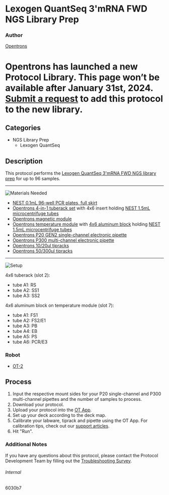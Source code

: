 # Lexogen QuantSeq 3'mRNA FWD NGS Library Prep

### Author
[Opentrons](https://opentrons.com/)


# Opentrons has launched a new Protocol Library. This page won’t be available after January 31st, 2024. [Submit a request](https://docs.google.com/forms/d/e/1FAIpQLSdYYp9QCKow4nn0KlCVsMS3HX0eJ0N9O7-erajKvcpT0lWbSg/viewform) to add this protocol to the new library.

## Categories
* NGS Library Prep
	* Lexogen QuantSeq

## Description
This protocol performs the [Lexogen QuantSeq 3'mRNA FWD NGS library prep](https://s3.amazonaws.com/pf-upload-01/u-4256/0/2019-12-09/0313rnd/015UG009V0251_QuantSeq_Illumina.pdf) for up to 96 samples.

---
![Materials Needed](https://s3.amazonaws.com/opentrons-protocol-library-website/custom-README-images/001-General+Headings/materials.png)

* [NEST 0.1mL 96-well PCR plates, full skirt](https://shop.opentrons.com/collections/verified-labware/products/nest-0-1-ml-96-well-pcr-plate-full-skirt)
* [Opentrons 4-in-1 tuberack set](https://shop.opentrons.com/collections/verified-labware/products/tube-rack-set-1) with 4x6 insert holding [NEST 1.5mL microcentrifuge tubes](https://shop.opentrons.com/collections/verified-consumables/products/nest-microcentrifuge-tubes)
* [Opentrons magnetic module](https://shop.opentrons.com/collections/hardware-modules/products/magdeck)
* [Opentrons temperature module](https://shop.opentrons.com/collections/hardware-modules/products/tempdeck) with [4x6 aluminum block](https://shop.opentrons.com/collections/hardware-modules/products/aluminum-block-set) holding [NEST 1.5mL microcentrifuge tubes](https://shop.opentrons.com/collections/verified-consumables/products/nest-microcentrifuge-tubes)
* [Opentrons P20 GEN2 single-channel electronic pipette](https://shop.opentrons.com/collections/ot-2-pipettes/products/single-channel-electronic-pipette)
* [Opentrons P300 multi-channel electronic pipette](https://shop.opentrons.com/collections/ot-2-pipettes/products/8-channel-electronic-pipette?variant=5984202489885)
* [Opentrons 10/20µl tipracks](https://shop.opentrons.com/collections/opentrons-tips/products/opentrons-10ul-tips)
* [Opentrons 50/300µl tipracks](https://shop.opentrons.com/collections/opentrons-tips/products/opentrons-300ul-tips)

---
![Setup](https://s3.amazonaws.com/opentrons-protocol-library-website/custom-README-images/001-General+Headings/Setup.png)

4x6 tuberack (slot 2):
* tube A1: RS
* tube A2: SS1
* tube A3: SS2

4x6 aluminum block on temperature module (slot 7):
* tube A1: FS1
* tube A2: FS2/E1
* tube A3: PB
* tube A4: EB
* tube A5: PS
* tube A6: PCR/E3

### Robot
* [OT-2](https://opentrons.com/ot-2)

## Process
1. Input the respective mount sides for your P20 single-channel and P300 multi-channel pipettes and the number of samples to process.
2. Download your protocol.
3. Upload your protocol into the [OT App](https://opentrons.com/ot-app).
4. Set up your deck according to the deck map.
5. Calibrate your labware, tiprack and pipette using the OT App. For calibration tips, check out our [support articles](https://support.opentrons.com/en/collections/1559720-guide-for-getting-started-with-the-ot-2).
6. Hit "Run".

### Additional Notes
If you have any questions about this protocol, please contact the Protocol Development Team by filling out the [Troubleshooting Survey](https://protocol-troubleshooting.paperform.co/).

###### Internal
6030b7
